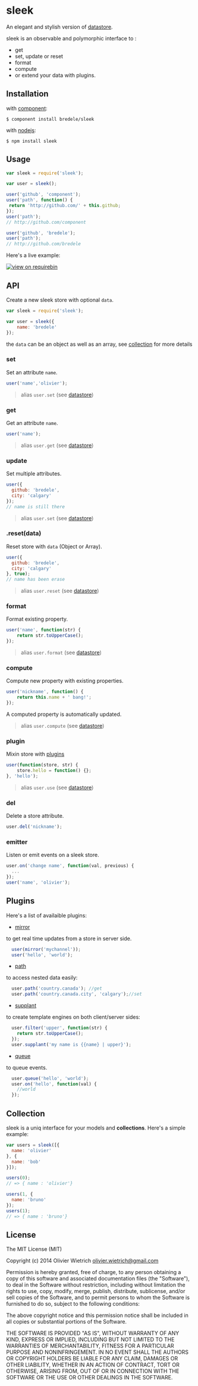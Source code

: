 sleek
=====

  An elegant and stylish version of [datastore](http://github.com/bredele/datastore).

  sleek is an observable and polymorphic interface to :
  - get
  - set, update or reset
  - format
  - compute
  - or extend your data with plugins.

## Installation

with [component](http://component.io):

    $ component install bredele/sleek

with [nodejs](http://nodejs.org):

    $ npm install sleek

## Usage

```js
var sleek = require('sleek');

var user = sleek();

user('github', 'component');
user('path', function() {
 return 'http://github.com/' + this.github;
});
user('path');
// http://github.com/component

user('github', 'bredele');
user('path');
// http://github.com/bredele
```

Here's a live example:

[![view on requirebin](http://requirebin.com/badge.png)](http://requirebin.com/?gist=c3241f2d128beba1f4bc)

## API

  Create a new sleek store with optional `data`.

```js
var sleek = require('sleek');

var user = sleek({
	name: 'bredele'
});
```

  the `data` can be an object as well as an array, see [collection](#collection) for more details

### set

 Set an attribute `name`.

```js
user('name','olivier');
```

  > alias `user.set` (see [datastore](http://github.com/bredele/datastore))

### get

 Get an attribute `name`.

```js
user('name');
```

  > alias `user.get` (see [datastore](http://github.com/bredele/datastore))

### update

 Set multiple attributes.

```js
user({
  github: 'bredele',
  city: 'calgary'	
});
// name is still there
```

  > alias `user.set` (see [datastore](http://github.com/bredele/datastore))


### .reset(data)

  Reset store with `data` (Object or Array).

```js
user({
  github: 'bredele',
  city: 'calgary'	
}, true);
// name has been erase
```

  > alias `user.reset` (see [datastore](http://github.com/bredele/datastore))

### format

 Format existing property.

```js
user('name', function(str) {
	return str.toUpperCase();
});
```

  > alias `user.format` (see [datastore](http://github.com/bredele/datastore))

### compute

 Compute new property with existing properties.

```js
user('nickname', function() {
	return this.name + ' bang!';
});
```

  A computed property is automatically updated.

  > alias `user.compute` (see [datastore](http://github.com/bredele/datastore))


### plugin

 Mixin store with [plugins](#plugins)

```js
user(function(store, str) {
	store.hello = function() {};
}, 'hello');
```

  > alias `user.use` (see [datastore](http://github.com/bredele/datastore))

### del

 Delete a store attribute.

```js
user.del('nickname');
```

### emitter

  Listen or emit events on a sleek store.

```js
user.on('change name', function(val, previous) {
  ...
});
user('name', 'olivier');
```

## Plugins

Here's a list of availaible plugins:

  - [mirror](http://github.com/bredele/store-mirror)

to get real time updates from a store in server side.

```js
  user(mirror('mychannel'));
  user('hello', 'world');
```
  
  - [path](http://github.com/bredele/store-path)

to access nested data easily:

```js
  user.path('country.canada'); //get
  user.path('country.canada.city', 'calgary');//set
```

  - [supplant](http://github.com/bredele/store-supplant)

to create template engines on both client/server sides:

```js
  user.filter('upper', function(str) {
    return str.toUpperCase();
  });
  user.supplant('my name is {{name} | upper}');
```

  - [queue](http://github.com/bredele/emitter-queue)

to queue events.

```js
  user.queue('hello', 'world');
  user.on('hello', function(val) {
    //world
  });
```

## Collection

  sleek is a uniq interface for your models and **collections**. Here's a simple example:

```js
var users = sleek([{
  name: 'olivier'
}, {
  name: 'bob'
}]);

users(0);
// => { name : 'olivier'}

users(1, {
  name: 'bruno'
});
users(1);
// => { name : 'bruno'}
```

## License

The MIT License (MIT)

Copyright (c) 2014 Olivier Wietrich <olivier.wietrich@gmail.com>

Permission is hereby granted, free of charge, to any person obtaining a copy of this software and associated documentation files (the "Software"), to deal in the Software without restriction, including without limitation the rights to use, copy, modify, merge, publish, distribute, sublicense, and/or sell copies of the Software, and to permit persons to whom the Software is furnished to do so, subject to the following conditions:

The above copyright notice and this permission notice shall be included in all copies or substantial portions of the Software.

THE SOFTWARE IS PROVIDED "AS IS", WITHOUT WARRANTY OF ANY KIND, EXPRESS OR IMPLIED, INCLUDING BUT NOT LIMITED TO THE WARRANTIES OF MERCHANTABILITY, FITNESS FOR A PARTICULAR PURPOSE AND NONINFRINGEMENT. IN NO EVENT SHALL THE AUTHORS OR COPYRIGHT HOLDERS BE LIABLE FOR ANY CLAIM, DAMAGES OR OTHER LIABILITY, WHETHER IN AN ACTION OF CONTRACT, TORT OR OTHERWISE, ARISING FROM, OUT OF OR IN CONNECTION WITH THE SOFTWARE OR THE USE OR OTHER DEALINGS IN THE SOFTWARE.
